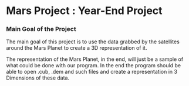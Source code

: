 # Mars Project : Year-End Project #
### Main Goal of the Project ###
The main goal of this project is to use the data grabbed by the satellites around the Mars Planet to create a 3D representation of it.  

The representation of the Mars Planet, in the end, will just be a sample of what could be done with our program. In the end the program should be able to open .cub, .dem and such files and create a representation in 3 Dimensions of these data. 
